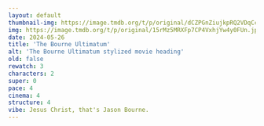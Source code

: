 ```yaml
---
layout: default
thumbnail-img: https://image.tmdb.org/t/p/original/dCZPGnZiujkpRQ2VDqCci9xnfwr.png
img: https://image.tmdb.org/t/p/original/15rMz5MRXFp7CP4VxhjYw4y0FUn.jpg
date: 2024-05-26
title: 'The Bourne Ultimatum'
alt: 'The Bourne Ultimatum stylized movie heading'
old: false
rewatch: 3
characters: 2
super: 0
pace: 4
cinema: 4
structure: 4
vibe: Jesus Christ, that's Jason Bourne.
---
```

